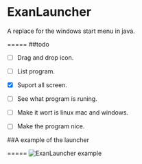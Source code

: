 # ExanLauncher 
A replace for the windows start menu in java.

=====
##todo

- [ ] Drag and drop icon.
- [ ] List program.
- [x] Suport all screen.
- [ ] See what program is runing.
- [ ] Make it wort is linux mac and windows.
- [ ] Make the program nice.


##A example of the launcher

=====
![ExanLauncher example](https://puu.sh/qmjnV/406f82a2c5.gif)

